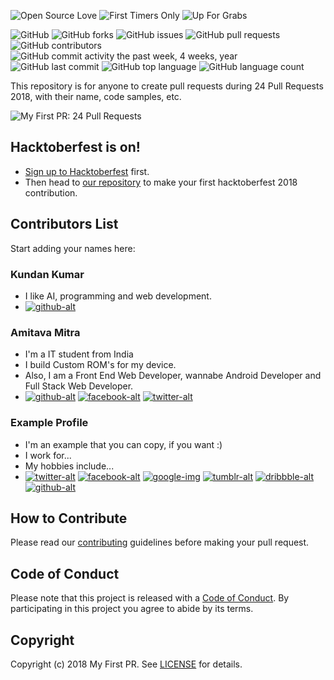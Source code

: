 ![Open Source Love](https://img.shields.io/badge/Open%20Source-%E2%9D%A4-pink.svg)
![First Timers Only](https://img.shields.io/badge/first--timers--only-friendly-blue.svg?style=flat)
![Up For Grabs](https://img.shields.io/badge/up--for--grabs-friendly-green.svg?style=flat)

![GitHub](https://img.shields.io/github/license/my-first-pr/24pullrequests-2018.svg)
![GitHub forks](https://img.shields.io/github/forks/my-first-pr/24pullrequests-2018.svg)
![GitHub issues](https://img.shields.io/github/issues/my-first-pr/24pullrequests-2018.svg)
![GitHub pull requests](https://img.shields.io/github/issues-pr/my-first-pr/24pullrequests-2018.svg) 
![GitHub contributors](https://img.shields.io/github/contributors/my-first-pr/24pullrequests-2018.svg) 
![GitHub commit activity the past week, 4 weeks, year](https://img.shields.io/github/commit-activity/w/my-first-pr/24pullrequests-2018.svg)
![GitHub last commit](https://img.shields.io/github/last-commit/my-first-pr/24pullrequests-2018.svg)
![GitHub top language](https://img.shields.io/github/languages/top/my-first-pr/24pullrequests-2018.svg)
![GitHub language count](https://img.shields.io/github/languages/count/my-first-pr/24pullrequests-2018.svg)

This repository is for anyone to create pull requests during 24 Pull Requests 2018, with their name, code samples, etc.

![My First PR: 24 Pull Requests](https://my-first-pr.github.io/assets/images/undraw_Winter_olympics_p07j.svg)

## Hacktoberfest is on!

- [Sign up to Hacktoberfest](https://hacktoberfest.digitalocean.com/) first.
- Then head to [our repository](https://github.com/my-first-pr/hacktoberfest-2018) to make your first hacktoberfest 2018 contribution.

## Contributors List

Start adding your names here:

### Kundan Kumar
- I like AI, programming and web development.
- [![github-alt][github-img]](https://github.com/kundan28)

### Amitava Mitra
- I'm a IT student from India
- I build Custom ROM's for my device.
- Also, I am a Front End Web Developer, wannabe Android Developer and Full Stack Web Developer.
- [![github-alt][github-img]](https://github.com/Amitava123)
  [![facebook-alt][facebook-img]](https://www.facebook.com/amitava.mitra.786)
  [![twitter-alt][twitter-img]](https://twitter.com/amitava6)

### Example Profile
- I'm an example that you can copy, if you want :)
- I work for...
- My hobbies include...
- [![twitter-alt][twitter-img]](https://twitter.com/example)
  [![facebook-alt][facebook-img]](https://facebook.com/example)
  [![google-img][google-img]](https://plus.google.com/+Example)
  [![tumblr-alt][tumblr-img]](https://example.tumblr.com)
  [![dribbble-alt][dribbble-img]](https://dribbble.com/example)
  [![github-alt][github-img]](https://github.com/example)

## How to Contribute

Please read our [contributing](CONTRIBUTING.md) guidelines before making your pull request.

## Code of Conduct

Please note that this project is released with a [Code of Conduct](CODE_OF_CONDUCT.md). By participating in this project you agree to abide by its terms.

## Copyright

Copyright (c) 2018 My First PR. See [LICENSE](LICENSE) for details.

[twitter-alt]: Twitter
[facebook-alt]: Facebook
[google-alt]: Google+
[tumblr-alt]: Tumblr
[dribbble-alt]: Dribbble
[github-alt]: GitHub

[twitter-img]: https://i.imgur.com/wWzX9uB.png
[facebook-img]: https://i.imgur.com/fep1WsG.png
[google-img]: https://i.imgur.com/VlgBKQ9.png
[tumblr-img]: https://i.imgur.com/jDRp47c.png
[dribbble-img]: https://i.imgur.com/Vvy3Kru.png
[github-img]: https://i.imgur.com/9I6NRUm.png

